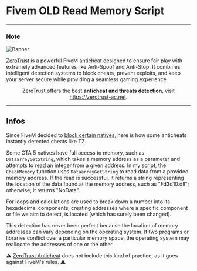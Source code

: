 # Fivem OLD Read Memory Script

---

### Note

![Banner](https://cdn.sacul.cloud/v2/vision-cdn/atm/mainpage2.png)

[ZeroTrust](https://zerotrust.tebex.io/package/6603820) is a powerful FiveM anticheat designed to ensure fair play with extremely advanced features like Anti-Spoof and Anti-Stop. It combines intelligent detection systems to block cheats, prevent exploits, and keep your server secure while providing a seamless gaming experience.

<p align='center'>
  ZeroTrust offers the best <b>anticheat and threats detection</b>, visit <a href="https://zerotrust-ac.net">https://zerotrust-ac.net</a>.
</p>

---

## Infos

Since FiveM decided to [block certain natives](https://github.com/citizenfx/fivem/blob/b3ef62afa7e70d9139b54590ee2cbaef34ab71a4/code/components/rage-scripting-five/src/scrEngine.cpp#L34), here is how some anticheats instantly detected cheats like TZ. 

Some GTA 5 natives have full access to memory, such as `DataarrayGetString`, which takes a memory address as a parameter and attempts to read an integer from a given address. In my script, the `CheckMemory` function uses `DataarrayGetString` to read data from a provided memory address. If the read is successful, it returns a string representing the location of the data found at the memory address, such as "Fd3d10.dll"; otherwise, it returns "NoData".

For loops and calculations are used to break down a number into its hexadecimal components, creating addresses where a specific component or file we aim to detect, is located (which has surely been changed).

This detection has never been perfect because the location of memory addresses can vary depending on the operating system.
If two programs or libraries conflict over a particular memory space, the operating system may reallocate the addresses of one or the other.

⚠ [ZeroTrust Anticheat](https://zerotrust-ac.net) does not include this kind of practice, as it goes against FiveM's rules. ⚠